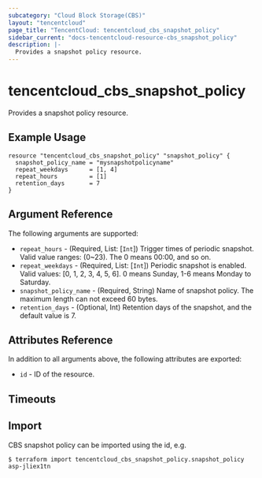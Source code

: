 ```yaml
---
subcategory: "Cloud Block Storage(CBS)"
layout: "tencentcloud"
page_title: "TencentCloud: tencentcloud_cbs_snapshot_policy"
sidebar_current: "docs-tencentcloud-resource-cbs_snapshot_policy"
description: |-
  Provides a snapshot policy resource.
---
```


# tencentcloud_cbs_snapshot_policy

Provides a snapshot policy resource.

## Example Usage

```hcl
resource "tencentcloud_cbs_snapshot_policy" "snapshot_policy" {
  snapshot_policy_name = "mysnapshotpolicyname"
  repeat_weekdays      = [1, 4]
  repeat_hours         = [1]
  retention_days       = 7
}
```

## Argument Reference

The following arguments are supported:

* `repeat_hours` - (Required, List: [`Int`]) Trigger times of periodic snapshot. Valid value ranges: (0~23). The 0 means 00:00, and so on.
* `repeat_weekdays` - (Required, List: [`Int`]) Periodic snapshot is enabled. Valid values: [0, 1, 2, 3, 4, 5, 6]. 0 means Sunday, 1-6 means Monday to Saturday.
* `snapshot_policy_name` - (Required, String) Name of snapshot policy. The maximum length can not exceed 60 bytes.
* `retention_days` - (Optional, Int) Retention days of the snapshot, and the default value is 7.

## Attributes Reference

In addition to all arguments above, the following attributes are exported:

* `id` - ID of the resource.



## Timeouts

<no value>


## Import

CBS snapshot policy can be imported using the id, e.g.

```
$ terraform import tencentcloud_cbs_snapshot_policy.snapshot_policy asp-jliex1tn
```


